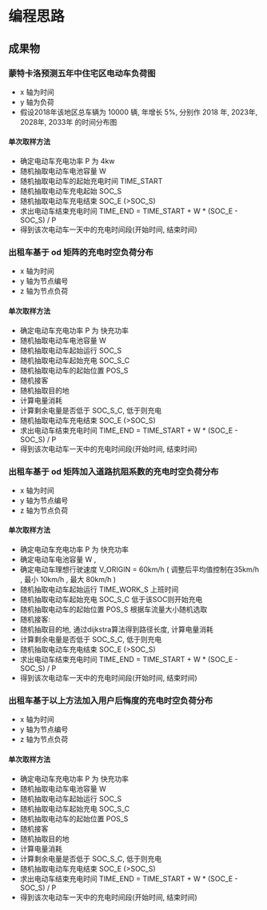 # 编程思路

## 成果物

### 蒙特卡洛预测五年中住宅区电动车负荷图

- x 轴为时间
- y 轴为负荷
- 假设2018年该地区总车辆为 10000 辆, 年增长 5%, 分别作 2018 年, 2023年, 2028年, 2033年 的时间分布图

#### 单次取样方法

- 确定电动车充电功率 P 为 4kw
- 随机抽取电动车电池容量 W
- 随机抽取电动车的起始充电时间 TIME_START
- 随机抽取电动车充电起始 SOC_S
- 随机抽取电动车充电结束 SOC_E (>SOC_S)
- 求出电动车结束充电时间 TIME_END = TIME_START + W * (SOC_E - SOC_S) / P
- 得到该次电动车一天中的充电时间段(开始时间, 结束时间)

### 出租车基于 od 矩阵的充电时空负荷分布

- x 轴为时间
- y 轴为节点编号
- z 轴为节点负荷

#### 单次取样方法

- 确定电动车充电功率 P 为 快充功率
- 随机抽取电动车电池容量 W
- 随机抽取电动车起始运行 SOC_S
- 随机抽取电动车起始充电 SOC_S_C
- 随机抽取电动车的起始位置 POS_S
- 随机接客
- 随机抽取目的地
- 计算电量消耗
- 计算剩余电量是否低于 SOC_S_C, 低于则充电
- 随机抽取电动车充电结束 SOC_E (>SOC_S)
- 求出电动车结束充电时间 TIME_END = TIME_START + W * (SOC_E - SOC_S) / P
- 得到该次电动车一天中的充电时间段(开始时间, 结束时间)

### 出租车基于 od 矩阵加入道路抗阻系数的充电时空负荷分布

- x 轴为时间
- y 轴为节点编号
- z 轴为节点负荷

#### 单次取样方法

- 确定电动车充电功率 P 为 快充功率
- 确定电动车电池容量 W ,
- 确定电动车理想行驶速度 V_ORIGIN = 60km/h ( 调整后平均值控制在35km/h , 最小 10km/h , 最大 80km/h )
- 随机抽取电动车起始运行 TIME_WORK_S               上班时间
- 随机抽取电动车起始充电 SOC_S_C             低于该SOC则开始充电
- 随机抽取电动车的起始位置 POS_S             根据车流量大小随机选取
- 随机接客:
- 随机抽取目的地, 通过dijkstra算法得到路径长度, 计算电量消耗
- 计算剩余电量是否低于 SOC_S_C, 低于则充电
- 随机抽取电动车充电结束 SOC_E (>SOC_S)
- 求出电动车结束充电时间 TIME_END = TIME_START + W * (SOC_E - SOC_S) / P
- 得到该次电动车一天中的充电时间段(开始时间, 结束时间)


### 出租车基于以上方法加入用户后悔度的充电时空负荷分布

- x 轴为时间
- y 轴为节点编号
- z 轴为节点负荷

#### 单次取样方法

- 确定电动车充电功率 P 为 快充功率
- 随机抽取电动车电池容量 W
- 随机抽取电动车起始运行 SOC_S
- 随机抽取电动车起始充电 SOC_S_C
- 随机抽取电动车的起始位置 POS_S
- 随机接客
- 随机抽取目的地
- 计算电量消耗
- 计算剩余电量是否低于 SOC_S_C, 低于则充电
- 随机抽取电动车充电结束 SOC_E (>SOC_S)
- 求出电动车结束充电时间 TIME_END = TIME_START + W * (SOC_E - SOC_S) / P
- 得到该次电动车一天中的充电时间段(开始时间, 结束时间)
